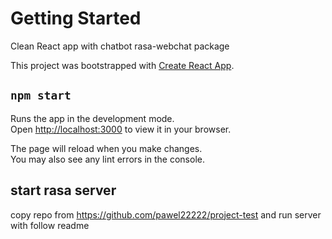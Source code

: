 # Getting Started

Clean React app with chatbot rasa-webchat package

This project was bootstrapped with [Create React App](https://github.com/facebook/create-react-app).

## `npm start`

Runs the app in the development mode.\
Open [http://localhost:3000](http://localhost:3000) to view it in your browser.

The page will reload when you make changes.\
You may also see any lint errors in the console.

## start rasa server

copy repo from https://github.com/pawel22222/project-test and run server with follow readme
